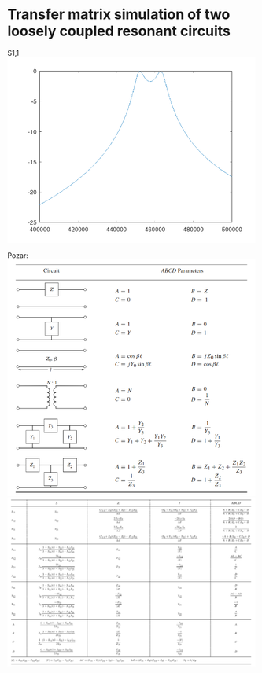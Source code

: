 # Transfer matrix simulation of two loosely coupled resonant circuits

S1,1
![image s11](s11.png)

Pozar:
![image 1](ABCD1.png)
![image 2](ABCD2.png)
